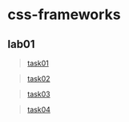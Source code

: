 # css-frameworks
## lab01
> <a href="https://mahmoud-elbasiony.github.io/css-frameworks/lab01/task01.html"> task01</a>

> <a href="https://mahmoud-elbasiony.github.io/css-frameworks/lab01/task02.html"> task02</a>

> <a href="https://mahmoud-elbasiony.github.io/css-frameworks/lab01/task03.html"> task03</a>

> <a href="https://mahmoud-elbasiony.github.io/css-frameworks/lab01/task04.html"> task04</a>
